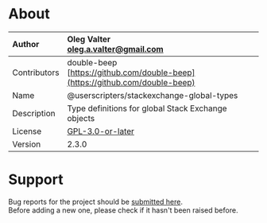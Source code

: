 
# About

| Author       | Oleg Valter<br>[oleg.a.valter@gmail.com](mailto:oleg.a.valter@gmail.com) |
| :----------- | :----------------------- |
| Contributors | double-beep<br>[https://github.com/double-beep](https://github.com/double-beep) |
| Name | @userscripters/stackexchange-global-types |
| Description | Type definitions for global Stack Exchange objects |
| License | [GPL-3.0-or-later](https://spdx.org/licenses/GPL-3.0-or-later) |
| Version | 2.3.0 |

# Support

Bug reports for the project should be [submitted here](https://github.com/userscripters/stackexchange-global-types/issues).
<br>Before adding a new one, please check if it hasn't been raised before.
  